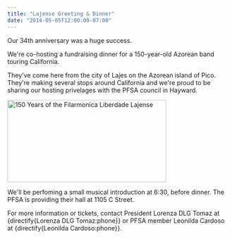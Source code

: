 ```yaml
---
title: "Lajense Greeting & Dinner"
date: "2014-05-05T12:00:00-07:00"
---
```


Our 34th anniversary was a huge success.

We're co-hosting a fundraising dinner for a 150-year-old Azorean band touring California.

They've come here from the city of Lajes on the Azorean island of Pico.
They're making several stops around California and we're proud to be sharing our hosting privelages with the PFSA council in Hayward.

<img src="/homeitems/lajense-dinner/1656176_390936714383969_1601261637_n.jpg" alt="150 Years of the Filarmonica Liberdade Lajense" title="Filarmonica Liberdade Lajense 150 year anniversary" width="360" height="187">

We'll be perfoming a small musical introduction at 6:30, before dinner. The PFSA is providing their hall at 1105 C Street.

For more information or tickets, contact President Lorenza DLG Tomaz at {directify{Lorenza DLG Tomaz:phone}} or PFSA member Leonilda Cardoso at {directify{Leonilda Cardoso:phone}}.
